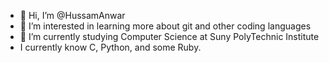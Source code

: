 - 👋 Hi, I’m @HussamAnwar
- 👀 I’m interested in learning more about git and other coding languages
- 🌱 I’m currently studying Computer Science at Suny PolyTechnic Institute
- I currently know C, Python, and some Ruby.


<!---
HussamAnwar/HussamAnwar is a ✨ special ✨ repository because its `README.md` (this file) appears on your GitHub profile.
You can click the Preview link to take a look at your changes.
--->
